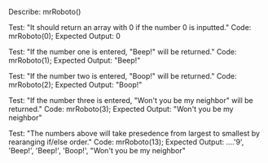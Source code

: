 Describe: mrRoboto()

Test: "It should return an array with 0 if the number 0 is inputted."
Code:
mrRoboto(0);
Expected Output: 0

Test: "If the number one is entered, "Beep!" will be returned."
Code:
mrRoboto(1);
Expected Output: "Beep!"

Test: "If the number two is entered, "Boop!" will be returned."
Code:
mrRoboto(2);
Expected Output: "Boop!"

Test: "If the number three is entered, "Won't you be my neighbor" will be returned."
Code:
mrRoboto(3);
Expected Output: "Won't you be my neighbor"

Test: "The numbers above will take presedence from largest to smallest by rearanging if/else order."
Code:
mrRoboto(13);
Expected Output: ....'9', 'Beep!', 'Beep!', 'Boop!', "Won't you be my neighbor"